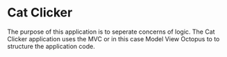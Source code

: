 # Cat Clicker
The purpose of this application is to seperate concerns of logic. The Cat Clicker application uses the MVC or in this case Model View Octopus to 
to structure the application code. 

